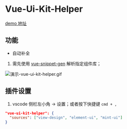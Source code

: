 # Vue-Ui-Kit-Helper

[demo 地址](https://github.com/engvuchen/element-test-demo)

## 功能

- 自动补全

1. 需先使用 [vue-snippet-gen](https://www.npmjs.com/package/vue-snippet-gen) 解析指定组件库；

![演示-vue-ui-kit-helper.gif](https://i.loli.net/2021/09/07/vjGDdiu3ZHXwM7n.gif)

## 插件设置

1. vscode 侧栏左小角 -> 设置；或者按下快捷键 `cmd + ,`

```json
"vue-ui-kit-helper": {
  "sources": ["view-design", "element-ui", "mint-ui"]
}
```
